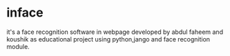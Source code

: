 # inface
it's a face recognition software in webpage developed by abdul faheem and koushik as educational project using python,jango and face recognition module.
